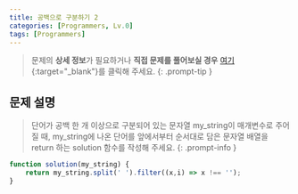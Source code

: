 ```yaml
---
title: 공백으로 구분하기 2
categories: [Programmers, Lv.0]
tags: [Programmers]
---
```


> 문제의 **상세 정보**가 필요하거나 **직접 문제를 풀어보실 경우** [여기](https://school.programmers.co.kr/learn/courses/30/lessons/181868){:target="_blank"}를 클릭해 주세요.
{: .prompt-tip }

## 문제 설명

> 단어가 공백 한 개 이상으로 구분되어 있는 문자열 my_string이 매개변수로 주어질 때, my_string에 나온 단어를 앞에서부터 순서대로 담은 문자열 배열을 return 하는 solution 함수를 작성해 주세요.
{: .prompt-info }

```js
function solution(my_string) {
    return my_string.split(' ').filter((x,i) => x !== '');
}
```